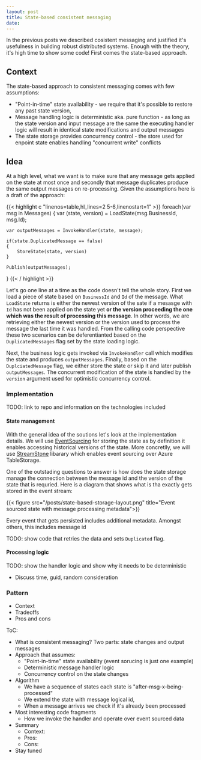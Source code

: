 ```yaml
---
layout: post
title: State-based consistent messaging
date: 
---
```


In the previous posts we described cosistent messaging and justified it's usefulness in building robust distributed systems. Enough with the theory, it's high time to show some code! First comes the state-based approach.

## Context

The state-based approach to consistent messaging comes with few assumptions:

* "Point-in-time" state availability - we require that it's possible to restore any past state version,
* Message handling logic is deterministic aka. pure function - as long as the state version and input message are the same the executing handler logic will result in identical state modifications and output messages
* The state storage provides concurrency control - the store used for enpoint state enables handling "concurrent write" conflicts

## Idea

At a high level, what we want is to make sure that any message gets applied on the state at most once and secondly that message duplicates produce the same output messages on re-processing. Given the assumptions here is a draft of the approach:

{{< highlight c "linenos=table,hl_lines=2 5-6,linenostart=1" >}}
foreach(var msg in Messages)
{
    var (state, version) = LoadState(msg.BusinessId, msg.Id);

    var outputMessages = InvokeHandler(state, message);

    if(state.DuplicatedMessage == false)
    {
        StoreState(state, version)
    } 

    Publish(outputMessages);
}
{{< / highlight >}}

Let's go one line at a time as the code doesn't tell the whole story. First we load a piece of state based on `BusinessId` and `Id` of the message. What `LoadState` returns is either the newest version of the sate if a mesasge with `Id` has not been applied on the state yet **or the version proceeding the one which was the result of processing this message**. In other words, we are retrieving either the newest version or the version used to process the message the last time it was handled. From the calling code perspective these two scenarios can be deferentianted based on the `DuplicatedMessages` flag set by the state loading logic.

Next, the business logic gets invoked via `InvokeHandler` call which modifies the state and produces `outputMessages`. Finally, based on the `DuplciatedMessage` flag, we either store the state or skip it and later publish `outputMessages`. The concurrent modification of the state is handled by the `version` argument used for optimistic concurrency control.

### Implementation

TODO: link to repo and information on the technologies included

#### State management

With the general idea of the soutions let's look at the implementation details. We will use [EventSourcing](link) for storing the state as by definition it enables accessing historical versions of the state. More concretlly, we will use [StreamStone]() libarary which enables event sourcing over Azure TableStorage.

One of the outstading questions to answer is how does the state storage manage the connection between the message id and the version of the state that is requried. Here is a diagram that shows what is tha exactly gets stored in the event stream:

{{< figure src="/posts/state-based-storage-layout.png" title="Event sourced state with message processing metadata">}}

Every event that gets persisted includes additional metadata. Amongst others, this includes message id  


TODO: show code that retries the data and sets `Duplicated` flag.

#### Processing logic

TODO: show the handler logic and show why it needs to be deterministic
  * Discuss time, guid, random consideration


### Pattern
 * Context
 * Tradeoffs
 * Pros and cons



ToC:

 - What is consistent messaging? Two parts: state changes and output messages
 - Approach that assumes:
    - "Point-in-time" state availability (event sorucing is just one example)
    - Deterministic message handler logic
    - Concurrency control on the state changes
 - Algorithm
    - We have a sequence of states each state is "after-msg-x-being-processed"
    - We extend the state with message logical id,
    - When a message arrives we check if it's already been processed
 - Most interesting code fragments
    - How we invoke the handler and operate over event sourced data
 - Summary
    - Context:
    - Pros:
    - Cons:
 - Stay tuned


[^1]: 